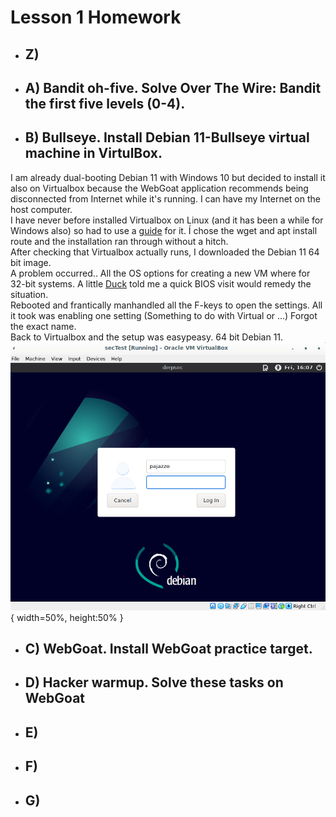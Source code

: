 <h1>Lesson 1 Homework</h1>
  
* <h2>Z)</h2>  
* <h2>A) Bandit oh-five. Solve Over The Wire: Bandit the first five levels (0-4).</h2>
* <h2>B) Bullseye. Install Debian 11-Bullseye virtual machine in VirtulBox.</h2>  
I am already dual-booting Debian 11 with Windows 10 but decided to install it also on Virtualbox because the WebGoat application recommends being disconnected from Internet while it's running. I can have my Internet on the host computer.  
I have never before installed Virtualbox on Linux (and it has been a while for Windows also) so had to use a [guide](https://linoxide.com/how-to-install-virtualbox-on-debian-11/) for it. Í chose the wget and apt install route and the installation ran through without a hitch.  
After checking that Virtualbox actually runs, I downloaded the Debian 11 64 bit image.  
A problem occurred.. All the OS options for creating a new VM where for 32-bit systems. A little [Duck](https://duckduckgo.com) told me a quick BIOS visit would remedy the situation.  
Rebooted and frantically manhandled all the F-keys to open the settings. All it took was enabling one setting (Something to do with Virtual or ...) Forgot the exact name.  
Back to Virtualbox and the setup was easypeasy. 64 bit Debian 11. 
![Debian 11 Login screen](Pictures/debian11Login.png){ width=50%, height:50% }
* <h2>C) WebGoat. Install WebGoat practice target.</h2>
* <h2>D) Hacker warmup. Solve these tasks on WebGoat</h2>
* <h2>E)</h2>  
* <h2>F)</h2>  
* <h2>G)</h2>  